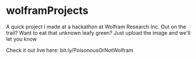 # wolframProjects

A quick project I made at a hackathon at Wolfram Research Inc. 
Out on the trail? Want to eat that unknown leafy green? Just upload the image and we'll let you know


Check it out live here: bit.ly/PoisonousOrNotWolfram
